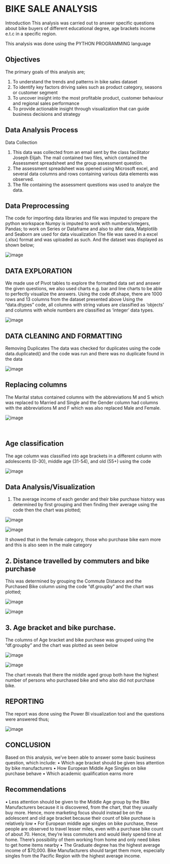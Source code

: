# BIKE SALE ANALYSIS
Introduction
This analysis was carried out to answer specific questions about bike buyers of different educational degree, age brackets income e.t.c in a specific region. 

This analysis was done using the PYTHON PROGRAMMING language
## Objectives
The primary goals of this analysis are;
1.	To understand the trends and patterns in bike sales dataset
2.	To identify key factors driving sales such as product category, seasons or customer segment
3.	To uncover insight into the most profitable product, customer behaviour and regional sales performance
4.	To provide actionable insight through visualization that can guide business decisions and strategy

## Data Analysis Process
Data Collection
1.	This data was collected from an email sent by the class facilitator Joseph Elijah. The mail contained two files, which contained the Assessment spreadsheet and the group assessment question. 
2.	The assessment spreadsheet was opened using Microsoft excel, and several data columns and rows containing various data elements was observed. 
3.	The file containing the assessment questions was used to analyze the data.


## Data Preprocessing
The code for importing data libraries and file was imputed to prepare the python workspace
Numpy is imputed to work with numbers/integers, Pandas; to work on Series or Dataframe and also to alter data, Matplotlib and Seaborn are used for data visualization
The file was saved in a excel (.xlsx) format and was uploaded as such.
And the dataset was displayed as shown below;

![image](https://github.com/user-attachments/assets/b2dd1bd3-db7c-42c0-847a-78df667347f5)


## DATA EXPLORATION
We made use of Pivot tables to explore the formatted data set and answer the given questions, we also used charts e.g. bar and line charts to be able to perfectly visualize the answers.
Using the code df.shape, there are 1000 rows and 13 columns from the dataset presented above
Using the “data.dtypes” code, all columns with string values are classified as ‘objects’ and columns with whole numbers are classified as ‘integer’ data types.

![image](https://github.com/user-attachments/assets/cf52d4c1-fbd6-4000-98f0-50bbeb2ebd08)


## DATA CLEANING AND FORMATTING
Removing Duplicates 
The data was checked for duplicates using the code data.duplicated() and the code was run and there was no duplicate found in the data

 ![image](https://github.com/user-attachments/assets/33cf9c2b-630b-437e-bc8c-159b1d9b6f98)


## Replacing columns
The Marital status contained columns with the abbreviations M and S which was replaced to Married and Single and the Gender column had columns with the abbreviations M and F which was also replaced Male and Female.
 
![image](https://github.com/user-attachments/assets/c02b0411-d402-46e5-ac37-d78ed8700d26)

 
## Age classification
The age column was classified into age brackets in a different column with adolescents (0-30), middle age (31-54), and old (55+) using the code

 ![image](https://github.com/user-attachments/assets/5d52605d-c28a-48d8-bdde-a3f631465df3)

## Data Analysis/Visualization 
1. The average income of each gender and their bike purchase history was determined by first grouping and then finding their average using the code then the chart was plotted;

![image](https://github.com/user-attachments/assets/b04a23a4-0dcb-4f27-9de1-c78e3b38258b)

![image](https://github.com/user-attachments/assets/920a099a-dce2-4767-8858-d11dca959df5)

It showed that in the female category, those who purchase bike earn more and this is also seen in the male category

## 2. Distance travelled by commuters and bike purchase 
This was determined by grouping the Commute Distance and the Purchased Bike column using the code “df.groupby”  and the chart was plotted;
 
![image](https://github.com/user-attachments/assets/a5ed5a8b-f143-405f-b719-d17c3b5cecde)

![image](https://github.com/user-attachments/assets/b1188b25-e1eb-467d-b924-55ca9011bf4e)


## 3.	Age bracket and bike purchase. 
The columns of Age bracket and bike purchase was grouped using the “df.groupby” and the chart was plotted as seen below

 ![image](https://github.com/user-attachments/assets/d115da7f-c313-45b2-a07a-a138625a58d5)

![image](https://github.com/user-attachments/assets/93e662b5-1283-49a3-9a8e-89672602c855)

The chart reveals that there the middle aged group both have the highest number of persons who purchased bike and who also did not purchase bike.

## REPORTING
The report was done using the Power BI visualization tool and the questions were answered thus;

 ![image](https://github.com/user-attachments/assets/af40bda9-881d-4d2d-8355-b41b7d4093a9)

## CONCLUSION 
Based on this analysis, we’ve been able to answer some basic business question, which include:
•	Which age bracket should be given less attention by bike manufacturers
•	How European Middle Age Singles on bike purchase behave
•	Which academic qualification earns more

## Recommendations
•	Less attention should be given to the Middle Age group by the Bike Manufacturers because it is discovered, from the chart, that they usually buy more. Hence, more marketing focus should instead be on the adolescent and old age bracket because their count of bike purchase is relatively low
•	For European middle age singles on bike purchase, these people are observed to travel lesser miles, even with a purchase bike count of about 70. Hence, they’re less commuters and would likely spend time at home. There’s possibility of them working from home and only need bikes to get home items nearby
•	The Graduate degree has the highest average income of $70,000. Bike Manufacturers should target them more, especially singles from the Pacific Region with the highest average income.

